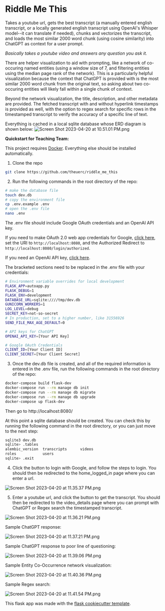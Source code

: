 # Riddle Me This

Takes a youtube url, gets the best transcript (a manually entered english transcript, or a locally generated english transcript using OpenAI's Whisper model--it can translate if needed), chunks and vectorizes the transcript, and loads the most similar 2000 word chunk (using cosine similarity) into ChatGPT as context for a user prompt.

_Basically takes a youtube video and answers any question you ask it._

There are helper visualization to aid with prompting, like a network of co-occuring named entities (using a window size of 7, and filtering entities using the median page rank of the network). This is a particularly helpful visualization because the context that ChatGPT is provided with is the most similar 2000 word chunk from the original text, so asking about two co-occuring entities will likely fall within a single chunk of context.

Beyond the network visualization, the title, description, and other metadata are provided. The fetched transcript with and without hyperlink timestamps is provided as well, with the option to regex search for specific rows in the timestamped transcript to verify the accuracy of a specific line of text.

Everything is cached in a local sqlite database whose ERD diagram is shown below:
![Screen Shot 2023-04-20 at 10.51.01 PM.png](..%2F..%2F..%2F..%2F..%2F..%2F..%2Fvar%2Ffolders%2F0v%2Fdh9sl13n5_gdh3hpwjglnycw0000gn%2FT%2FTemporaryItems%2FNSIRD_screencaptureui_pRZRmp%2FScreen%20Shot%202023-04-20%20at%2010.51.01%20PM.png)

**Quickstart for Teaching Team:**

This project requires [Docker](https://www.docker.com/). Everything else should be installed automatically.

1. Clone the repo
```bash
git clone https://github.com/theuerc/riddle_me_this
```

2. Run the following commands in the root directory of the repo:
```bash
# make the database file
touch dev.db
# copy the environment file
cp .env.example .env
# open the .env file
nano .env
```

The .env file should include Google OAuth credentials and an OpenAI API key. 

If you need to make OAuth 2.0 web app credentials for Google, [click here](https://console.cloud.google.com/apis/), set the URI to `http://localhost:8080`, and the Authorized Redirect to `http://localhost:8080/login/authorized`. 

If you need an OpenAI API key, [click here](https://platform.openai.com/).

The bracketed sections need to be replaced in the .env file with your credentials:
```bash
# Environment variable overrides for local development
FLASK_APP=autoapp.py
FLASK_DEBUG=1
FLASK_ENV=development
DATABASE_URL=sqlite:////tmp/dev.db
GUNICORN_WORKERS=1
LOG_LEVEL=debug
SECRET_KEY=not-so-secret
# In production, set to a higher number, like 31556926
SEND_FILE_MAX_AGE_DEFAULT=0

# API keys for ChatGPT
OPENAI_API_KEY=[Your API Key]

# Google OAuth Credentials
CLIENT_ID=[Your Client ID]
CLIENT_SECRET=[Your Client Secret]
```
3. Once the dev.db file is created, and all of the required information is entered in the .env file, run the following commands in the root directory of the repo:
```bash
docker-compose build flask-dev
docker-compose run --rm manage db init
docker-compose run --rm manage db migrate
docker-compose run --rm manage db upgrade
docker-compose up flask-dev
```
Then go to http://localhost:8080/

At this point a sqlite database should be created. You can check this by running the following command in the root directory, or you can just move to the next step:
```bash
sqlite3 dev.db
sqlite> .tables
alembic_version  transcripts      videos         
roles            users   
sqlite> .exit
```
    

4. Click the button to login with Google, and follow the steps to login. You should then be redirected to the home_logged_in page where you can enter a url.

![Screen Shot 2023-04-20 at 11.35.37 PM.png](..%2F..%2F..%2F..%2F..%2F..%2F..%2Fvar%2Ffolders%2F0v%2Fdh9sl13n5_gdh3hpwjglnycw0000gn%2FT%2FTemporaryItems%2FNSIRD_screencaptureui_HYWd9x%2FScreen%20Shot%202023-04-20%20at%2011.35.37%20PM.png)

5. Enter a youtube url, and click the button to get the transcript. You should then be redirected to the video_details page where you can prompt with ChatGPT or Regex search the timestamped transcript.

![Screen Shot 2023-04-20 at 11.36.21 PM.png](..%2F..%2F..%2F..%2F..%2F..%2F..%2Fvar%2Ffolders%2F0v%2Fdh9sl13n5_gdh3hpwjglnycw0000gn%2FT%2FTemporaryItems%2FNSIRD_screencaptureui_i5Ixre%2FScreen%20Shot%202023-04-20%20at%2011.36.21%20PM.png)

Sample ChatGPT response:

![Screen Shot 2023-04-20 at 11.37.21 PM.png](..%2F..%2F..%2F..%2F..%2F..%2F..%2Fvar%2Ffolders%2F0v%2Fdh9sl13n5_gdh3hpwjglnycw0000gn%2FT%2FTemporaryItems%2FNSIRD_screencaptureui_0Tnxcn%2FScreen%20Shot%202023-04-20%20at%2011.37.21%20PM.png)

Sample ChatGPT response to poor line of questioning:

![Screen Shot 2023-04-20 at 11.39.06 PM.png](..%2F..%2F..%2F..%2F..%2F..%2F..%2Fvar%2Ffolders%2F0v%2Fdh9sl13n5_gdh3hpwjglnycw0000gn%2FT%2FTemporaryItems%2FNSIRD_screencaptureui_kp291x%2FScreen%20Shot%202023-04-20%20at%2011.39.06%20PM.png)

Sample Entity Co-Occurrence network visualization:

![Screen Shot 2023-04-20 at 11.40.36 PM.png](..%2F..%2F..%2F..%2F..%2F..%2F..%2Fvar%2Ffolders%2F0v%2Fdh9sl13n5_gdh3hpwjglnycw0000gn%2FT%2FTemporaryItems%2FNSIRD_screencaptureui_qKGYvy%2FScreen%20Shot%202023-04-20%20at%2011.40.36%20PM.png)

Sample Regex search:

![Screen Shot 2023-04-20 at 11.41.54 PM.png](..%2F..%2F..%2F..%2F..%2F..%2F..%2Fvar%2Ffolders%2F0v%2Fdh9sl13n5_gdh3hpwjglnycw0000gn%2FT%2FTemporaryItems%2FNSIRD_screencaptureui_0I6fLC%2FScreen%20Shot%202023-04-20%20at%2011.41.54%20PM.png)


This flask app was made with the [flask cookiecutter template](https://github.com/cookiecutter-flask/cookiecutter-flask).
